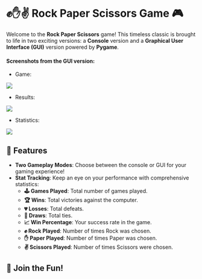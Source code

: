 # ✊✋✌️ Rock Paper Scissors Game 🎮

Welcome to the **Rock Paper Scissors** game! This timeless classic is brought to life in two exciting versions: a **Console** version and a **Graphical User Interface (GUI)** version powered by **Pygame**. 

#### Screenshots from the GUI version:

- Game:

![](https://github.com/SimeonZhelinski/RockPaperScissorsSU.Simo/blob/main/screenshots/game.png)

- Results:

![](https://github.com/SimeonZhelinski/RockPaperScissorsSU.Simo/blob/main/screenshots/result.png)

- Statistics:

![](https://github.com/SimeonZhelinski/RockPaperScissorsSU.Simo/blob/main/screenshots/stats.png)

## 🎉 Features

- **Two Gameplay Modes**: Choose between the console or GUI for your gaming experience!
- **Stat Tracking**: Keep an eye on your performance with comprehensive statistics:
  - **🕹️ Games Played**: Total number of games played.
  - **🏆 Wins**: Total victories against the computer.
  - **💔 Losses**: Total defeats.
  - **🤝 Draws**: Total ties.
  - **📈 Win Percentage**: Your success rate in the game.
  - **✊ Rock Played**: Number of times Rock was chosen.
  - **✋ Paper Played**: Number of times Paper was chosen.
  - **✌️ Scissors Played**: Number of times Scissors were chosen.

## 🎊 Join the Fun!
